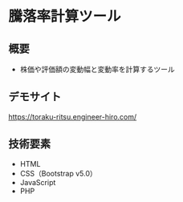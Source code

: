 # 騰落率計算ツール

## 概要

- 株価や評価額の変動幅と変動率を計算するツール

## デモサイト

https://toraku-ritsu.engineer-hiro.com/

## 技術要素

- HTML
- CSS（Bootstrap v5.0）
- JavaScript
- PHP
